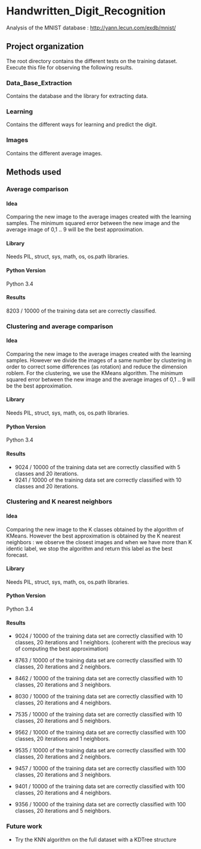 # Handwritten_Digit_Recognition
Analysis of the MNIST database : http://yann.lecun.com/exdb/mnist/

## Project organization
The root directory contains the different tests on the training dataset.
Execute this file for observing the following results.
### Data_Base_Extraction
Contains the database and the library for extracting data.
### Learning
Contains the different ways for learning and predict the digit.
### Images
Contains the different average images.

## Methods used
### Average comparison
#### Idea
Comparing the new image to the average images created with the learning samples.
The minimum squared error between the new image and the average image of 0,1 .. 9 will be the best approximation.
#### Library
Needs PIL, struct, sys, math, os, os.path libraries.
#### Python Version
Python 3.4
#### Results
8203 / 10000 of the training data set are correctly classified.

### Clustering and average comparison
#### Idea
Comparing the new image to the average images created with the learning samples. However we divide the images of a same number by clustering in order to correct some differences (as rotation) and reduce the dimension roblem.
For the clustering, we use the KMeans algorithm.
The minimum squared error between the new image and the average images of 0,1 .. 9 will be the best approximation.
#### Library
Needs PIL, struct, sys, math, os, os.path libraries.
#### Python Version
Python 3.4
#### Results
* 9024 / 10000 of the training data set are correctly classified with 5 classes and 20 iterations.
* 9241 / 10000 of the training data set are correctly classified with 10 classes and 20 iterations.

### Clustering and K nearest neighbors
#### Idea
Comparing the new image to the K classes obtained by the algorithm of KMeans.
However the best approximation is obtained by the K nearest neighbors : we observe the closest images and when we have more than K identic label, we stop the algorithm and return this label as the best forecast.
#### Library
Needs PIL, struct, sys, math, os, os.path libraries.
#### Python Version
Python 3.4
#### Results
* 9024 / 10000 of the training data set are correctly classified with 10 classes, 20 iterations and 1 neighbors. (coherent with the precious way of computing the best approximation)
* 8763 / 10000 of the training data set are correctly classified with 10 classes, 20 iterations and 2 neighbors.
* 8462 / 10000 of the training data set are correctly classified with 10 classes, 20 iterations and 3 neighbors.
* 8030 / 10000 of the training data set are correctly classified with 10 classes, 20 iterations and 4 neighbors.
* 7535 / 10000 of the training data set are correctly classified with 10 classes, 20 iterations and 5 neighbors.

* 9562 / 10000 of the training data set are correctly classified with 100 classes, 20 iterations and 1 neighbors.
* 9535 / 10000 of the training data set are correctly classified with 100 classes, 20 iterations and 2 neighbors.
* 9457 / 10000 of the training data set are correctly classified with 100 classes, 20 iterations and 3 neighbors.
* 9401 / 10000 of the training data set are correctly classified with 100 classes, 20 iterations and 4 neighbors.
* 9356 / 10000 of the training data set are correctly classified with 100 classes, 20 iterations and 5 neighbors.

### Future work
* Try the KNN algorithm on the full dataset with a KDTree structure
